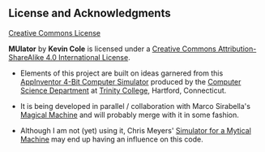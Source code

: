 ## License and Acknowledgments

[Creative Commons
License](https://i.creativecommons.org/l/by-sa/4.0/88x31.png")

__MUlator__ by __Kevin Cole__ is licensed under a [Creative Commons
Attribution-ShareAlike 4.0 International
License](http://creativecommons.org/licenses/by-sa/4.0/).

* Elements of this project are built on ideas garnered from this
  [AppInventor 4-Bit Computer
  Simulator](http://appinventor.cs.trincoll.edu/csp/webapps/computer/gen0.html)
  produced by the [Computer Science
  Department](http://www.trincoll.edu/Academics/MajorsAndMinors/Computer/Pages/default.aspx)
  at [Trinity College](http://www.trincoll.edu/), Hartford,
  Connecticut.

* It is being developed in parallel / collaboration with Marco
  Sirabella's [Magical
  Machine](https://github.com/mjsir911/Magical-Machine) and will probably
  merge with it in some fashion.

* Although I am not (yet) using it, Chris Meyers'
  [Simulator for a Mytical Machine](http://www.openbookproject.net/py4fun/mm/simulator.html)
  may end up having an influence on this code.
